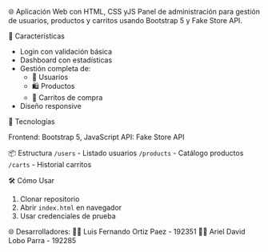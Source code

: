 🌐 Aplicación Web con HTML, CSS yJS
Panel de administración para gestión de usuarios, productos y carritos usando Bootstrap 5 y Fake Store API.

🚀 Características

- Login con validación básica
- Dashboard con estadísticas
- Gestión completa de:
  - 👥 Usuarios
  - 🛍️ Productos
  - 🛒 Carritos de compra
- Diseño responsive

🔧 Tecnologías

 Frontend: Bootstrap 5, JavaScript
 API: Fake Store API

 📦 Estructura
`/users` - Listado usuarios
`/products` - Catálogo productos
`/carts` - Historial carritos

🛠 Cómo Usar

1. Clonar repositorio
2. Abrir `index.html` en navegador
3. Usar credenciales de prueba

🌐 Desarrolladores:
👨‍💻 Luis Fernando Ortiz Paez - 192351 👨‍💻 Ariel David Lobo Parra - 192285



